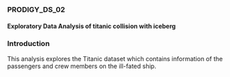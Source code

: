 ### PRODIGY_DS_02
#### Exploratory Data Analysis of titanic collision with iceberg

### Introduction
This analysis explores the Titanic dataset which contains information of the passengers and crew members on the ill-fated ship. 

